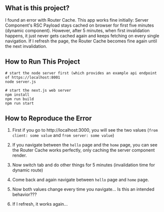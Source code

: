 ## What is this project?
I found an error with Router Cache. This app works fine initially: Server Component's RSC Payload stays cached on browser for first five minutes (dynamic component).
However, after 5 minutes, when first invalidation happens, it just never gets cached again and keeps fetching on every single navigation.
If I refresh the page, the Router Cache becomes fine again until the next invalidation.

## How to Run This Project
```
# start the node server first (which provides an example api endpoint of https://localhost:8001
node server.js

# start the next.js web server
npm install
npm run build
npm run start
```

## How to Reproduce the Error

1. First if you go to http://localhost:3000, you will see the two values (`from client: some value` and `from server: some value`)

2. If you navigate between the `hello` page and the `home` page, you can see the Router Cache works perfectly, only caching the server component render.

3. Now switch tab and do other things for 5 minutes (invalidation time for dynamic route)

4. Come back and again navigate between `hello` page and `home` page.

5. Now both values change every time you navigate... Is this an intended behavior???

6. If I refresh, it works again...
